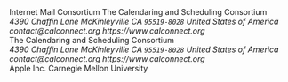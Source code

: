 <reference anchor='vCard21'>
  <front>
    <title>vCard - The Electronic Business Card Version 2.1</title>
    <author>
      <organization>Internet Mail Consortium</organization>
    </author>
    <date month='09' year='1996'/>
  </front>
</reference>

<reference anchor='CALCONNECT-VCARD' target='http://calconnect.org/about/technical-committees/vcard-technical-committee'>
  <front>
    <title>CalConnect VCARD Technical Committee</title>
    <author>
      <organization>The Calendaring and Scheduling Consortium</organization>
      <address>
        <postal>
         <street>4390 Chaffin Lane</street>
         <city>McKinleyville</city>
         <region>CA</region>
         <code>95519-8028</code>
         <country>United States of America</country>
        </postal>
        <email>contact@calconnect.org</email>
        <uri>https://www.calconnect.org</uri>
      </address>
    </author>
    <date month='May' year='2017'/>
  </front>
</reference>

<reference anchor='CALCONNECT-CALENDAR' target='http://calconnect.org/about/technical-committees/calendar-technical-committee'>
  <front>
    <title>CalConnect Calendar Technical Committee</title>
    <author>
      <organization>The Calendaring and Scheduling Consortium</organization>
      <address>
        <postal>
         <street>4390 Chaffin Lane</street>
         <city>McKinleyville</city>
         <region>CA</region>
         <code>95519-8028</code>
         <country>United States of America</country>
        </postal>
        <email>contact@calconnect.org</email>
        <uri>https://www.calconnect.org</uri>
      </address>
    </author>
    <date month='May' year='2017'/>
  </front>
</reference>

<reference anchor='VPATCH'>
  <front>
    <title>The iCalendar VPATCH Component (draft)</title>
    <author initials="C." surname="Daboo" fullname="Cyrus Daboo">
      <organization>Apple Inc.</organization>
    </author>
    <author initials="K." surname="Murchison" fullname="Ken Murchison">
      <organization>Carnegie Mellon University</organization>
    </author>
    <date month='10' day='28' year='2016'/>
  </front>
</reference>

